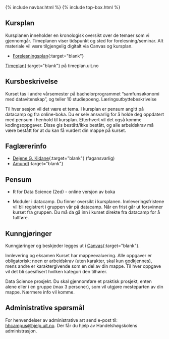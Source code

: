 {% include navbar.html %}  {% include top-box.html %}

## Kursplan  

Kursplanen inneholder en kronologisk oversikt over de temaer som vi gjennomgår. Timeplanen viser tidspunkt og sted for forelesning/seminar. Alt materiale vil være tilgjengelig digitalt via Canvas og kursplan. 

- [Forelesningsplan](forelesningsplan.html){:target="blank"}

[Timeplan](https://timeplan.uit.no/emne_timeplan.php?sem=25v&module[]=SOK-1005-1#week-50){:target="blank"} på timeplan.uit.no


## Kursbeskrivelse 

Kurset tas i andre vårsemester på bachelorprogrammet “samfunsøkonomi med datavitenskap”, og teller 10 studiepoeng.
Læringsutbyttebeskrivelse

Til hver sesjon vil det være et tema. I kursplan er pensum angitt på datacamp og fra online-boka. Du er selv ansvarlig for å holde deg oppdatert med pensum i henhold til kursplan. Etterhvert vil det også komme kodingsoppgaver. Disse gis bestått/ikke bestått, og alle arbeidskrav må være bestått for at du kan få vurdert din mappe på kurset.

## Faglærerinfo  
- [Dejene G. Kidane](https://uit.no/ansatte/derek.clark){:target="blank"} (fagansvarlig)
- [Amund](https://uit.no/ansatte/person?p_document_id=41418){:target="blank"}


## Pensum
- R for Data Science (2ed) - online versjon av boka

- Moduler i datacamp. Du finner oversikt i kursplanen. Innleveringsfristene vil bli registrert i gruppen vår på datacamp. Når en frist går ut forsvinner kurset fra gruppen. Du må da gå inn i kurset direkte fra datacamp for å fullføre.

## Kunngjøringer  

Kunngjøringer og beskjeder legges ut i [Canvas](https://uit.instructure.com/){:target="blank"}.


Innlevering og eksamen
Kurset har mappeevaluering. Alle oppgaver er obligatorisk; noen er arbeidskrav (uten karakter, skal kun godkjennes), mens andre er karaktergivende som en del av din mappe. Til hver oppgave vil det bli spesifisert hvilken kategori den tilhører.

Data Science prosjekt. Du skal gjennomføre et praktisk prosjekt, enten alene eller i en gruppe (max 3 personer), som vil utgjøre mesteparten av din mappe. Nærmere info vil komme.


## Administrative spørsmål

For henvendelser av administrative art send e-post til: <hhcampus@hjelp.uit.no>. Der får du hjelp av Handelshøgskolens administrasjon.

